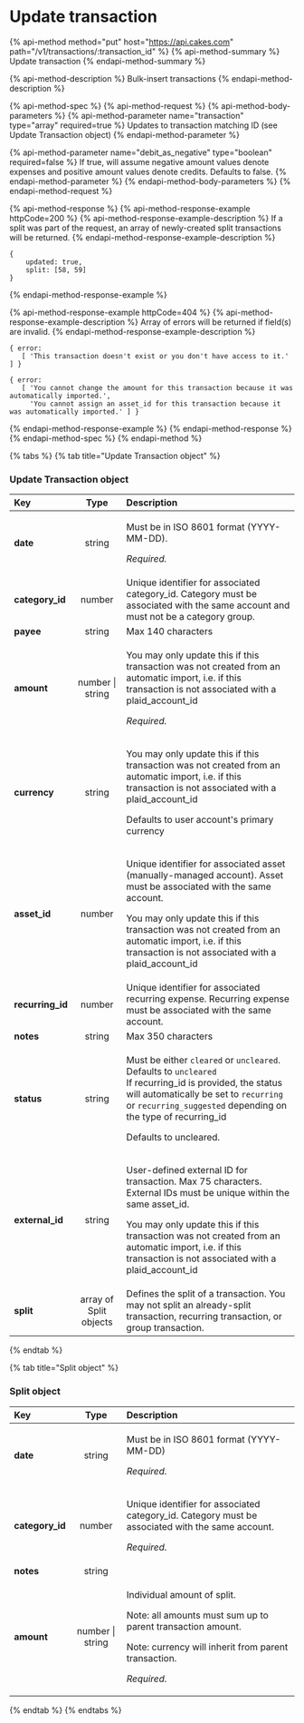 # Update transaction

{% api-method method="put" host="https://api.cakes.com" path="/v1/transactions/:transaction\_id" %}
{% api-method-summary %}
Update transaction
{% endapi-method-summary %}

{% api-method-description %}
Bulk-insert transactions
{% endapi-method-description %}

{% api-method-spec %}
{% api-method-request %}
{% api-method-body-parameters %}
{% api-method-parameter name="transaction" type="array" required=true %}
Updates to transaction matching ID \(see Update Transaction object\)
{% endapi-method-parameter %}

{% api-method-parameter name="debit\_as\_negative" type="boolean" required=false %}
If true, will assume negative amount values denote expenses and positive amount values denote credits. Defaults to false.
{% endapi-method-parameter %}
{% endapi-method-body-parameters %}
{% endapi-method-request %}

{% api-method-response %}
{% api-method-response-example httpCode=200 %}
{% api-method-response-example-description %}
If a split was part of the request, an array of newly-created split transactions will be returned.
{% endapi-method-response-example-description %}

```text
{
    updated: true,
    split: [58, 59]
}
```
{% endapi-method-response-example %}

{% api-method-response-example httpCode=404 %}
{% api-method-response-example-description %}
Array of errors will be returned if field\(s\) are invalid.
{% endapi-method-response-example-description %}

```text
{ error:
   [ 'This transaction doesn't exist or you don't have access to it.' ] }

{ error:
   [ 'You cannot change the amount for this transaction because it was automatically imported.',
     'You cannot assign an asset_id for this transaction because it was automatically imported.' ] }
```
{% endapi-method-response-example %}
{% endapi-method-response %}
{% endapi-method-spec %}
{% endapi-method %}

{% tabs %}
{% tab title="Update Transaction object" %}
### Update Transaction object

<table>
  <thead>
    <tr>
      <th style="text-align:left">Key</th>
      <th style="text-align:center">Type</th>
      <th style="text-align:left">Description</th>
    </tr>
  </thead>
  <tbody>
    <tr>
      <td style="text-align:left"><b>date</b>
      </td>
      <td style="text-align:center">string</td>
      <td style="text-align:left">
        <p>Must be in ISO 8601 format (YYYY-MM-DD).</p>
        <p><em>Required.</em>
        </p>
      </td>
    </tr>
    <tr>
      <td style="text-align:left"><b>category_id</b>
      </td>
      <td style="text-align:center">number</td>
      <td style="text-align:left">Unique identifier for associated category_id. Category must be associated
        with the same account and must not be a category group.</td>
    </tr>
    <tr>
      <td style="text-align:left"><b>payee</b>
      </td>
      <td style="text-align:center">string</td>
      <td style="text-align:left">Max 140 characters</td>
    </tr>
    <tr>
      <td style="text-align:left"><b>amount</b>
      </td>
      <td style="text-align:center">number | string</td>
      <td style="text-align:left">
        <p>You may only update this if this transaction was not created from an automatic
          import, i.e. if this transaction is not associated with a plaid_account_id</p>
        <p><em>Required.</em>
        </p>
      </td>
    </tr>
    <tr>
      <td style="text-align:left"><b>currency</b>
      </td>
      <td style="text-align:center">string</td>
      <td style="text-align:left">
        <p>You may only update this if this transaction was not created from an automatic
          import, i.e. if this transaction is not associated with a plaid_account_id</p>
        <p>Defaults to user account&apos;s primary currency</p>
      </td>
    </tr>
    <tr>
      <td style="text-align:left"><b>asset_id</b>
      </td>
      <td style="text-align:center">number</td>
      <td style="text-align:left">
        <p>Unique identifier for associated asset (manually-managed account). Asset
          must be associated with the same account.</p>
        <p>You may only update this if this transaction was not created from an automatic
          import, i.e. if this transaction is not associated with a plaid_account_id</p>
      </td>
    </tr>
    <tr>
      <td style="text-align:left"><b>recurring_id</b>
      </td>
      <td style="text-align:center">number</td>
      <td style="text-align:left">Unique identifier for associated recurring expense. Recurring expense
        must be associated with the same account.</td>
    </tr>
    <tr>
      <td style="text-align:left"><b>notes</b>
      </td>
      <td style="text-align:center">string</td>
      <td style="text-align:left">Max 350 characters</td>
    </tr>
    <tr>
      <td style="text-align:left"><b>status</b>
      </td>
      <td style="text-align:center">string</td>
      <td style="text-align:left">
        <p>Must be either <code>cleared</code> or <code>uncleared</code>. Defaults to <code>uncleared</code>
          <br
          />If recurring_id is provided, the status will automatically be set to <code>recurring</code> or <code>recurring_suggested</code> depending
          on the type of recurring_id</p>
        <p>Defaults to uncleared.</p>
      </td>
    </tr>
    <tr>
      <td style="text-align:left"><b>external_id</b>
      </td>
      <td style="text-align:center">string</td>
      <td style="text-align:left">
        <p>User-defined external ID for transaction. Max 75 characters. External
          IDs must be unique within the same asset_id.</p>
        <p>You may only update this if this transaction was not created from an automatic
          import, i.e. if this transaction is not associated with a plaid_account_id</p>
      </td>
    </tr>
    <tr>
      <td style="text-align:left"><b>split</b>
      </td>
      <td style="text-align:center">array of Split objects</td>
      <td style="text-align:left">Defines the split of a transaction. You may not split an already-split
        transaction, recurring transaction, or group transaction.</td>
    </tr>
  </tbody>
</table>
{% endtab %}

{% tab title="Split object" %}
### Split object

<table>
  <thead>
    <tr>
      <th style="text-align:left">Key</th>
      <th style="text-align:center">Type</th>
      <th style="text-align:left">Description</th>
    </tr>
  </thead>
  <tbody>
    <tr>
      <td style="text-align:left"><b>date</b>
      </td>
      <td style="text-align:center">string</td>
      <td style="text-align:left">
        <p>Must be in ISO 8601 format (YYYY-MM-DD)</p>
        <p><em>Required.</em>
        </p>
      </td>
    </tr>
    <tr>
      <td style="text-align:left"><b>category_id</b>
      </td>
      <td style="text-align:center">number</td>
      <td style="text-align:left">
        <p>Unique identifier for associated category_id. Category must be associated
          with the same account.</p>
        <p><em>Required.</em>
        </p>
      </td>
    </tr>
    <tr>
      <td style="text-align:left"><b>notes</b>
      </td>
      <td style="text-align:center">string</td>
      <td style="text-align:left"></td>
    </tr>
    <tr>
      <td style="text-align:left"><b>amount</b>
      </td>
      <td style="text-align:center">number | string</td>
      <td style="text-align:left">
        <p>Individual amount of split.</p>
        <p>Note: all amounts must sum up to parent transaction amount.</p>
        <p>Note: currency will inherit from parent transaction.</p>
        <p><em>Required.</em>
        </p>
      </td>
    </tr>
  </tbody>
</table>
{% endtab %}
{% endtabs %}

